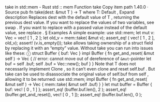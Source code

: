 take in std::mem - Rust
std
::
mem
Function
take
Copy item path
1.40.0
·
Source
pub fn take<T>(dest:
&mut T
) -> T
where
    T:
Default
,
Expand description
Replaces
dest
with the default value of
T
, returning the previous
dest
value.
If you want to replace the values of two variables, see
swap
.
If you want to replace with a passed value instead of the default value, see
replace
.
§
Examples
A simple example:
use
std::mem;
let
mut
v: Vec<i32> =
vec!
[
1
,
2
];
let
old_v = mem::take(
&mut
v);
assert_eq!
(
vec!
[
1
,
2
], old_v);
assert!
(v.is_empty());
take
allows taking ownership of a struct field by replacing it with an “empty” value.
Without
take
you can run into issues like these:
ⓘ
struct
Buffer<T> { buf: Vec<T> }
impl
<T> Buffer<T> {
fn
get_and_reset(
&mut
self
) -> Vec<T> {
// error: cannot move out of dereference of `&mut`-pointer
let
buf =
self
.buf;
self
.buf = Vec::new();
        buf
    }
}
Note that
T
does not necessarily implement
Clone
, so it can’t even clone and reset
self.buf
. But
take
can be used to disassociate the original value of
self.buf
from
self
, allowing it to be returned:
use
std::mem;
impl
<T> Buffer<T> {
fn
get_and_reset(
&mut
self
) -> Vec<T> {
        mem::take(
&mut
self
.buf)
    }
}
let
mut
buffer = Buffer { buf:
vec!
[
0
,
1
] };
assert_eq!
(buffer.buf.len(),
2
);
assert_eq!
(buffer.get_and_reset(),
vec!
[
0
,
1
]);
assert_eq!
(buffer.buf.len(),
0
);